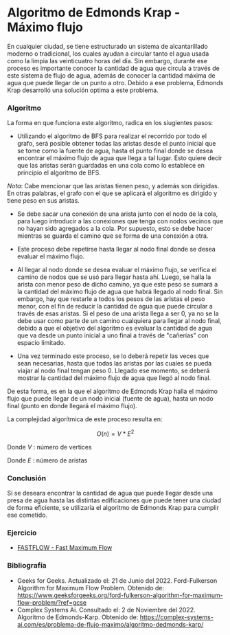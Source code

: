 # Algoritmo de Edmonds Krap - Máximo flujo

En cualquier ciudad, se tiene estructurado un sistema de alcantarillado moderno o tradicional, los cuales ayudan a circular tanto el agua usada como la limpia las veinticuatro horas del día. Sin embargo, durante ese proceso es importante conocer la cantidad de agua que circula a través de este sistema de flujo de agua, además de conocer la cantidad máxima de agua que puede llegar de un punto a otro. Debido a ese problema, Edmonds Krap desarrolló una solución optima a este problema.

### Algoritmo

La forma en que funciona este algoritmo, radica en los siugientes pasos:

* Utilizando el algoritmo de BFS para realizar el recorrido por todo el grafo, será posible obtener todas las aristas desde el punto inicial que se tome como la fuente de agua, hasta el punto final donde se desea encontrar el máximo flujo de agua que llega a tal lugar. Esto quiere decir que las aristas serán guardadas en una cola como lo establece en principio el algoritmo de BFS.

$Nota:$ Cabe mencionar que las aristas tienen peso, y además son dirigidas. En otras palabras, el grafo con el que se aplicará el algoritmo es dirigido y tiene peso en sus aristas.

* Se debe sacar una conexión de una arista junto con el nodo de la cola, para luego introducir a las conexiones que tenga con nodos vecinos que no hayan sido agregados a la cola. Por supuesto, esto se debe hacer mientras se guarda el camino que se forma de una conexión a otra.

* Este proceso debe repetirse hasta llegar al nodo final donde se desea evaluar el máximo flujo.

* Al llegar al nodo donde se desea evaluar el máximo flujo, se verifica el camino de nodos que se usó para llegar hasta ahí. Luego, se halla la arista con menor peso de dicho camino, ya que este peso se sumará a la cantidad del máximo flujo de agua que habrá llegado al nodo final. Sin embargo, hay que restarle a todos los pesos de las aristas el peso menor, con el fin de reducir la cantidad de agua que puede circular a través de esas aristas. Si el peso de una arista llega a ser $0$, ya no se la debe usar como parte de un camino cualquiera para llegar al nodo final, debido a que el objetivo del algoritmo es evaluar la cantidad de agua que va desde un punto inicial a uno final a través de "cañerías" con espacio limitado.

* Una vez terminado este proceso, se lo deberá repetir las veces que sean necesarias, hasta que todas las aristas por las cuales se pueda viajar al nodo final tengan peso $0$. Llegado ese momento, se deberá mostrar la cantidad del máximo flujo de agua que llegó al nodo final.

De esta forma, es en la que el algoritmo de Edmonds Krap halla el máximo flujo que puede llegar de un nodo inicial (fuente de agua), hasta un nodo final (punto en donde llegará el máximo flujo).

La complejidad algorítmica de este proceso resulta en:

$$ O(n) = V*E^2 $$

Donde $V$ : número de vertices

Donde $E$ : número de aristas

### Conclusión

Si se deseara encontrar la cantidad de agua que puede llegar desde una presa de agua hasta las distintas edificaciones que puede tener una ciudad de forma eficiente, se utilizaría el algoritmo de Edmonds Krap para cumplir ese cometido.

### Ejercicio

* [FASTFLOW - Fast Maximum Flow](https://www.spoj.com/problems/FASTFLOW/en/)

### Bibliografía

* Geeks for Geeks. Actualizado el: 21 de Junio del 2022. Ford-Fulkerson Algorithm for Maximum Flow Problem. Obtenido de: https://www.geeksforgeeks.org/ford-fulkerson-algorithm-for-maximum-flow-problem/?ref=gcse
* Complex Systems Ai. Consultado el: 2 de Noviembre del 2022. Algoritmo de Edmonds-Karp. Obtenido de: https://complex-systems-ai.com/es/problema-de-flujo-maximo/algoritmo-dedmonds-karp/
